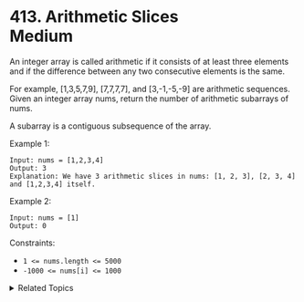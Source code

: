 # 413. Arithmetic Slices<br> Medium

An integer array is called arithmetic if it consists of at least three elements and if the difference between any two consecutive elements is the same.

For example, [1,3,5,7,9], [7,7,7,7], and [3,-1,-5,-9] are arithmetic sequences.
Given an integer array nums, return the number of arithmetic subarrays of nums.

A subarray is a contiguous subsequence of the array.

Example 1:

```
Input: nums = [1,2,3,4]
Output: 3
Explanation: We have 3 arithmetic slices in nums: [1, 2, 3], [2, 3, 4] and [1,2,3,4] itself.
```

Example 2:

```
Input: nums = [1]
Output: 0
```

Constraints:

- `1 <= nums.length <= 5000`
- `-1000 <= nums[i] <= 1000`

<details>

<summary> Related Topics </summary>

-   `Math`
-   `Dynamic Programming`

</details>
